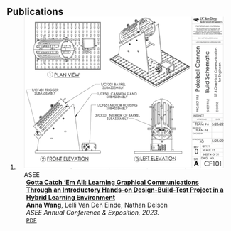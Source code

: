 <head>
  <style>
    .papertitle { color: #C0737A; } /* CSS link color (red) */
    .papertitle:hover { color: #865055; } /* CSS link hover (green) */
  </style>
</head>

<h2 id="publications" style="margin: 2px 0px -15px;">Publications</h2>

<div class="publications">
<ol class="bibliography">

<li>
<div class="pub-row">

  <div class="col-sm-3 abbr" style="position: relative;padding-right: 15px;padding-left: 15px;">
    <img src="assets/img/asee_thumbnail.png" class="teaser img-fluid z-depth-1">
    <abbr class="badge">ASEE</abbr>
  </div>

  <div class="col-sm-9" style="position: relative;padding-right: 15px;padding-left: 20px;">
    <div class="papertitle"><strong><a href="https://peer.asee.org/gotta-catch-em-all-learning-graphical-communications-through-an-introductory-hands-on-design-build-test-project-in-a-hybrid-learning-environment">Gotta Catch ‘Em All: Learning Graphical Communications Through an Introductory Hands-on Design-Build-Test Project in a Hybrid Learning Environment</a></strong></div>
    <div class="author"><strong>Anna Wang</strong>, Lelli Van Den Einde, Nathan Delson</div>
    <div class="periodical"><em>ASEE Annual Conference & Exposition<strong></strong>, 2023.</em></div>
    <div class="links">
      <a href="assets/files/ASEE2023.pdf" class="btn btn-sm z-depth-0" role="button" target="_blank" style="font-size:12px;">PDF</a>
<!--      <a href="https://github.com/yaoyao-liu/mnemonics" class="btn btn-sm z-depth-0" role="button" target="_blank" style="font-size:12px;">Code</a>
      <a href="https://class-il.mpi-inf.mpg.de/mnemonics/" class="btn btn-sm z-depth-0" role="button" target="_blank" style="font-size:12px;">Project Page</a>
      <a href="https://dblp.uni-trier.de/rec/conf/cvpr/LiuSLSS20.html?view=bibtex" class="btn btn-sm z-depth-0" role="button" target="_blank" style="font-size:12px;">BibTex</a>
      <strong><i style="color:#e74d3c">Oral Presentation</i></strong> -->
    </div>
  </div>
</div>
</li>
  
<br>

</ol>
</div>
